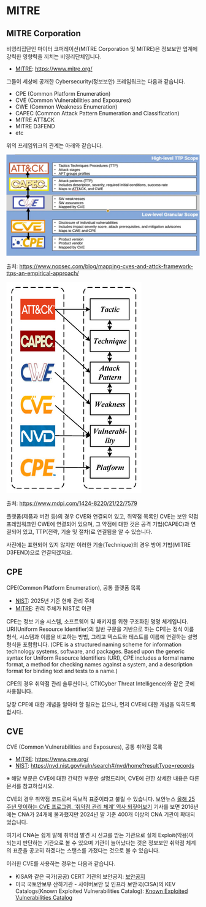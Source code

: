 # MITRE

## MITRE Corporation
비영리집단인 마이터 코퍼레이션(MITRE Corporation 및 MITRE)은 정보보안 업계에 강력한 영향력을 끼치는 비영리단체입니다. 

- [MITRE](https://www.mitre.org/): https://www.mitre.org/

그들이 세상에 공개한 Cybersecurity(정보보안) 프레임워크는 다음과 같습니다.

- CPE (Common Platform Enumeration)
- CVE (Common Vulnerabilities and Exposures)
- CWE (Common Weakness Enumeration)
- CAPEC (Common Attack Pattern Enumeration and Classification)
- MITRE ATT&CK 
- MITRE D3FEND
- etc

위의 프레임워크의 관계는 아래와 같습니다.

![cpe에서 att&ck의 관계1](../../images/mitre_framework_relation1.png)


출처: https://www.nopsec.com/blog/mapping-cves-and-attck-framework-ttps-an-empirical-approach/

![cpe에서 att&ck의 관계2](../../images/mitre_framework_relation2.png)

출처: https://www.mdpi.com/1424-8220/21/22/7579

플랫폼(제품과 버전 등)의 경우 CVE와 연결되어 있고, 취약점 목록인 CVE는 보안 약점 프레임워크인 CWE에 연결되어 있으며, 그 약점에 대한 것은 공격 기법(CAPEC)과 연결되어 있고, TTP(전략, 기술 및 절차)로 연결됨을 알 수 있습니다.

사진에는 표현되어 있지 않지만 이러한 기술(Technique)의 경우 방어 기법(MITRE D3FEND)으로 연결되겠지요.

## CPE
CPE(Common Platform Enumeration), 공통 플랫폼 목록

- [NIST](https://nvd.nist.gov/products/cpe): 2025년 기준 현재 관리 주체
- [MITRE](https://cpe.mitre.org/): 관리 주체가 NIST로 이관

CPE는 정보 기술 시스템, 소프트웨어 및 패키지를 위한 구조화된 명명 체계입니다. URI(Uniform Resource Identifier)의 일반 구문을 기반으로 하는 CPE는 정식 이름 형식, 시스템과 이름을 비교하는 방법, 그리고 텍스트와 테스트를 이름에 연결하는 설명 형식을 포함합니다. (CPE is a structured naming scheme for information technology systems, software, and packages. Based upon the generic syntax for Uniform Resource Identifiers (URI), CPE includes a formal name format, a method for checking names against a system, and a description format for binding text and tests to a name.)

CPE의 경우 취약점 관리 솔루션이나, CTI(Cyber Threat Intelligence)와 같은 곳에 사용됩니다.

당장 CPE에 대한 개념을 알아야 할 필요는 없으나, 먼저 CVE에 대한 개념을 익히도록 합시다.

## CVE
CVE (Common Vulnerabilities and Exposures), 공통 취약점 목록

- [MITRE](https://www.cve.org/): https://www.cve.org/
- [NIST](https://nvd.nist.gov/vuln/search#/nvd/home?resultType=records): https://nvd.nist.gov/vuln/search#/nvd/home?resultType=records

※ 해당 부분은 CVE에 대한 간략한 부분만 설명드리며, CVE에 관한 상세한 내용은 다른 문서를 참고하십시오.

CVE의 경우 취약점 코드로써 독보적 표준이라고 불릴 수 있습니다. 보안뉴스 [올해 25주년 맞이하는 CVE 프로그램, ‘취약점 관리 체계’ 역사 되짚어보기](https://www.boannews.com/media/view.asp?idx=134006) 기사를 보면 2016년에는 CNA가 24개에 불과했지만 2024년 말 기준 400개 이상의 CNA 기관이 확대되었습니다.

여기서 CNA는 쉽게 말해 취약점 발견 시 신고를 받는 기관으로 실제 Exploit(악용)이 되는지 판단하는 기관으로 볼 수 있으며 기관이 늘어났다는 것은 정보보안 취약점 체계의 표준을 공고히 하겠다는 스탠스를 가졌다는 것으로 볼 수 있습니다.

이러한 CVE를 사용하는 경우는 다음과 같습니다.

- KISA와 같은 국가(공공) CERT 기관의 보안공지: [보안공지](https://knvd.krcert.or.kr/securityNotice.do)
- 미국 국토안보부 산하기관 - 사이버보안 및 인프라 보안국(CISA)의 KEV Catalogs(Known Exploited Vulnerabilities Catalog): [Known Exploited Vulnerabilities Catalog](https://www.cisa.gov/known-exploited-vulnerabilities-catalog)

